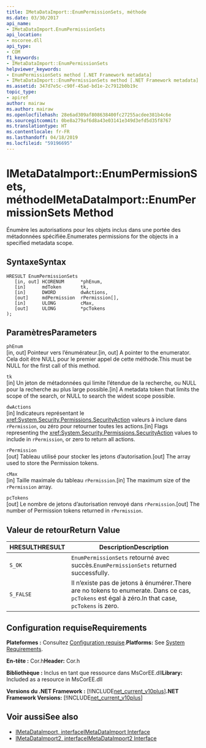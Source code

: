 ```yaml
---
title: IMetaDataImport::EnumPermissionSets, méthode
ms.date: 03/30/2017
api_name:
- IMetaDataImport.EnumPermissionSets
api_location:
- mscoree.dll
api_type:
- COM
f1_keywords:
- IMetaDataImport::EnumPermissionSets
helpviewer_keywords:
- EnumPermissionSets method [.NET Framework metadata]
- IMetaDataImport::EnumPermissionSets method [.NET Framework metadata]
ms.assetid: 347d7e5c-c90f-45ad-bd1e-2c7912b0b19c
topic_type:
- apiref
author: mairaw
ms.author: mairaw
ms.openlocfilehash: 28e6ad309af808638400fc27255acdee381b4c6e
ms.sourcegitcommit: 0be8a279af6d8a43e03141e349d3efd5d35f8767
ms.translationtype: HT
ms.contentlocale: fr-FR
ms.lasthandoff: 04/18/2019
ms.locfileid: "59196695"
---
```

# <a name="imetadataimportenumpermissionsets-method"></a><span data-ttu-id="47d82-102">IMetaDataImport::EnumPermissionSets, méthode</span><span class="sxs-lookup"><span data-stu-id="47d82-102">IMetaDataImport::EnumPermissionSets Method</span></span>
<span data-ttu-id="47d82-103">Énumère les autorisations pour les objets inclus dans une portée des métadonnées spécifiée.</span><span class="sxs-lookup"><span data-stu-id="47d82-103">Enumerates permissions for the objects in a specified metadata scope.</span></span>  
  
## <a name="syntax"></a><span data-ttu-id="47d82-104">Syntaxe</span><span class="sxs-lookup"><span data-stu-id="47d82-104">Syntax</span></span>  
  
```  
HRESULT EnumPermissionSets  
   [in, out] HCORENUM      *phEnum,   
   [in]      mdToken       tk,   
   [in]      DWORD         dwActions,  
   [out]     mdPermission  rPermission[],  
   [in]      ULONG         cMax,  
   [out]     ULONG         *pcTokens  
);  
```  
  
## <a name="parameters"></a><span data-ttu-id="47d82-105">Paramètres</span><span class="sxs-lookup"><span data-stu-id="47d82-105">Parameters</span></span>  
 `phEnum`  
 <span data-ttu-id="47d82-106">[in, out] Pointeur vers l’énumérateur.</span><span class="sxs-lookup"><span data-stu-id="47d82-106">[in, out] A pointer to the enumerator.</span></span> <span data-ttu-id="47d82-107">Cela doit être NULL pour le premier appel de cette méthode.</span><span class="sxs-lookup"><span data-stu-id="47d82-107">This must be NULL for the first call of this method.</span></span>  
  
 `tk`  
 <span data-ttu-id="47d82-108">[in] Un jeton de métadonnées qui limite l’étendue de la recherche, ou NULL pour la recherche au plus large possible.</span><span class="sxs-lookup"><span data-stu-id="47d82-108">[in] A metadata token that limits the scope of the search, or NULL to search the widest scope possible.</span></span>  
  
 `dwActions`  
 <span data-ttu-id="47d82-109">[in] Indicateurs représentant le <xref:System.Security.Permissions.SecurityAction> valeurs à inclure dans `rPermission`, ou zéro pour retourner toutes les actions.</span><span class="sxs-lookup"><span data-stu-id="47d82-109">[in] Flags representing the <xref:System.Security.Permissions.SecurityAction> values to include in `rPermission`, or zero to return all actions.</span></span>  
  
 `rPermission`  
 <span data-ttu-id="47d82-110">[out] Tableau utilisé pour stocker les jetons d’autorisation.</span><span class="sxs-lookup"><span data-stu-id="47d82-110">[out] The array used to store the Permission tokens.</span></span>  
  
 `cMax`  
 <span data-ttu-id="47d82-111">[in] Taille maximale du tableau `rPermission`.</span><span class="sxs-lookup"><span data-stu-id="47d82-111">[in] The maximum size of the `rPermission` array.</span></span>  
  
 `pcTokens`  
 <span data-ttu-id="47d82-112">[out] Le nombre de jetons d’autorisation renvoyé dans `rPermission`.</span><span class="sxs-lookup"><span data-stu-id="47d82-112">[out] The number of Permission tokens returned in `rPermission`.</span></span>  
  
## <a name="return-value"></a><span data-ttu-id="47d82-113">Valeur de retour</span><span class="sxs-lookup"><span data-stu-id="47d82-113">Return Value</span></span>  
  
|<span data-ttu-id="47d82-114">HRESULT</span><span class="sxs-lookup"><span data-stu-id="47d82-114">HRESULT</span></span>|<span data-ttu-id="47d82-115">Description</span><span class="sxs-lookup"><span data-stu-id="47d82-115">Description</span></span>|  
|-------------|-----------------|  
|`S_OK`|<span data-ttu-id="47d82-116">`EnumPermissionSets` retourné avec succès.</span><span class="sxs-lookup"><span data-stu-id="47d82-116">`EnumPermissionSets` returned successfully.</span></span>|  
|`S_FALSE`|<span data-ttu-id="47d82-117">Il n’existe pas de jetons à énumérer.</span><span class="sxs-lookup"><span data-stu-id="47d82-117">There are no tokens to enumerate.</span></span> <span data-ttu-id="47d82-118">Dans ce cas, `pcTokens` est égal à zéro.</span><span class="sxs-lookup"><span data-stu-id="47d82-118">In that case, `pcTokens` is zero.</span></span>|  
  
## <a name="requirements"></a><span data-ttu-id="47d82-119">Configuration requise</span><span class="sxs-lookup"><span data-stu-id="47d82-119">Requirements</span></span>  
 <span data-ttu-id="47d82-120">**Plateformes :** Consultez [Configuration requise](../../../../docs/framework/get-started/system-requirements.md).</span><span class="sxs-lookup"><span data-stu-id="47d82-120">**Platforms:** See [System Requirements](../../../../docs/framework/get-started/system-requirements.md).</span></span>  
  
 <span data-ttu-id="47d82-121">**En-tête :** Cor.h</span><span class="sxs-lookup"><span data-stu-id="47d82-121">**Header:** Cor.h</span></span>  
  
 <span data-ttu-id="47d82-122">**Bibliothèque :** Inclus en tant que ressource dans MsCorEE.dll</span><span class="sxs-lookup"><span data-stu-id="47d82-122">**Library:** Included as a resource in MsCorEE.dll</span></span>  
  
 <span data-ttu-id="47d82-123">**Versions du .NET Framework :** [!INCLUDE[net_current_v10plus](../../../../includes/net-current-v10plus-md.md)]</span><span class="sxs-lookup"><span data-stu-id="47d82-123">**.NET Framework Versions:** [!INCLUDE[net_current_v10plus](../../../../includes/net-current-v10plus-md.md)]</span></span>  
  
## <a name="see-also"></a><span data-ttu-id="47d82-124">Voir aussi</span><span class="sxs-lookup"><span data-stu-id="47d82-124">See also</span></span>

- [<span data-ttu-id="47d82-125">IMetaDataImport, interface</span><span class="sxs-lookup"><span data-stu-id="47d82-125">IMetaDataImport Interface</span></span>](../../../../docs/framework/unmanaged-api/metadata/imetadataimport-interface.md)
- [<span data-ttu-id="47d82-126">IMetaDataImport2, interface</span><span class="sxs-lookup"><span data-stu-id="47d82-126">IMetaDataImport2 Interface</span></span>](../../../../docs/framework/unmanaged-api/metadata/imetadataimport2-interface.md)
